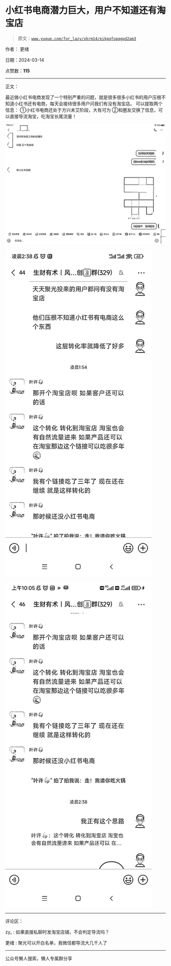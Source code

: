 # 小红书电商潜力巨大，用户不知道还有淘宝店

> 原文：[`www.yuque.com/for_lazy/xkrm14/eikgqfopqgpd2am3`](https://www.yuque.com/for_lazy/xkrm14/eikgqfopqgpd2am3)

作者： 更绪

日期：2024-03-14

点赞数：**115**

* * *

正文：

最近做小红书电商发现了一个特别严重的问题，就是很多很多小红书的用户压根不知道小红书还有电商，每天会接待很多用户问我们有没有淘宝店。 可以提取两个信息：
①小红书电商还处于方兴未艾阶段，大有可为 ②和圈友交换了信息，可以直接导流淘宝，吃淘宝长尾流量！

![](img/18d72e02ee4e586a57f991adeedf4fcd.png)

![](img/28bf34140a61b2dfcb26bc13fb59e78b.png)

![](img/30c26d19b6df21f84003fb42fb2d287b.png)

* * *

评论区：

zy_ : 如果直接私聊时发淘宝店铺，不会判定导流吗？

更绪 : 聚光可以开白名单，我微信都导流大几千人了

* * *

公众号懒人搜索，懒人专属群分享